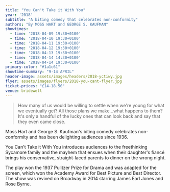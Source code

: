 ```yaml
---
title: "You Can't Take it With You"
year: '2018'
subtitle: "A biting comedy that celebrates non-conformity"
authors: "By MOSS HART and GEORGE S. KAUFMAN"
showtimes:
  - time: '2018-04-09 19:30+0100'
  - time: '2018-04-10 19:30+0100'
  - time: '2018-04-11 19:30+0100'
  - time: '2018-04-12 19:30+0100'
  - time: '2018-04-13 19:30+0100'
  - time: '2018-04-14 14:30+0100'
  - time: '2018-04-14 19:30+0100'
primary-color: "#1a1c61"
showtime-summary: "9-14 APRIL"
header-image: assets/images/headers/2018-yctiwy.jpg
flyer: assets/images/flyers/2018-you-cant-flyer.jpg
ticket-prices: "£14-18.50"
venue: bridewell
---
```


> How many of us would be willing to settle when we're young for what we eventually get? All those plans we make...what happens to them? It's only a handful of the lucky ones that can look back and say that they even came close.

Moss Hart and George S. Kaufman's biting comedy celebrates non-conformity and has been delighting audiences since 1936.

You Can't Take it With You introduces audiences to the freethinking Sycamore family and the mayhem that ensues when their daughter's fiancé brings his conservative, straight-laced parents to dinner on the wrong night.

The play won the 1937 Pulitzer Prize for Drama and was adapted for the screen, which won the Academy Award for Best Picture and Best Director. The show was revived on Broadway in 2014 starring James Earl Jones and Rose Byrne.
